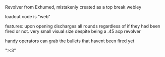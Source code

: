 Revolver from Exhumed, mistakenly created as a top break webley


loadout code is "web"


features: upon opening discharges all rounds regardless of if they had been fired or not.
very small visual size despite being a .45 acp revolver

handy operators can grab the bullets that havent been fired yet

">:3"
